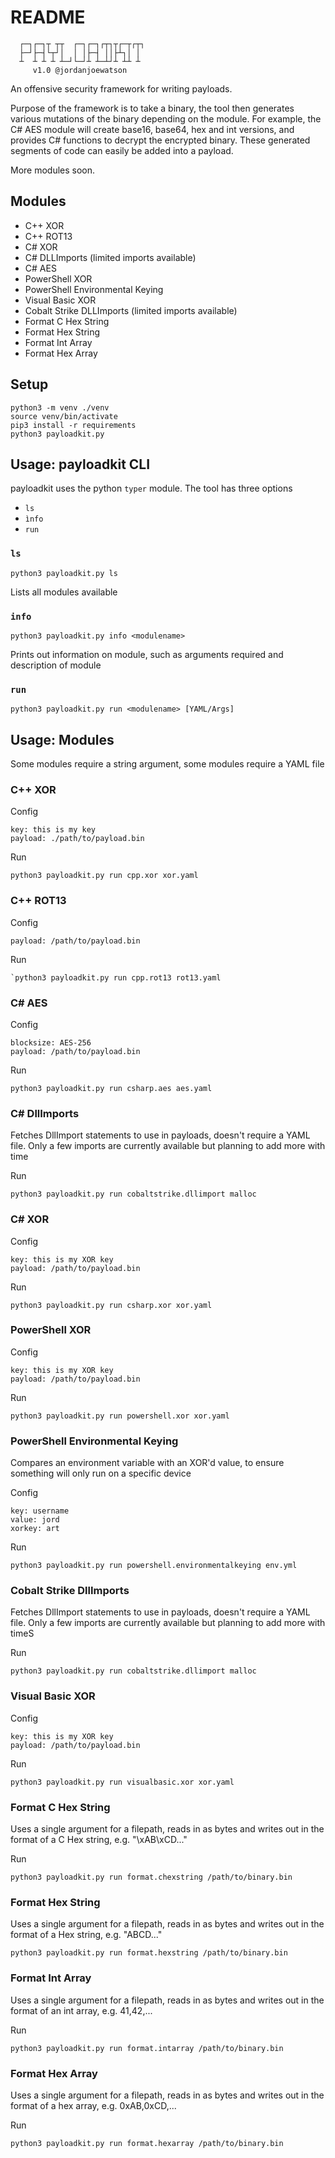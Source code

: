 # README

````
  ┌─┐┌─┐┬ ┬┬  ┌─┐┌─┐┌┬┐┬┌─┬┌┬┐
  ├─┘├─┤└┬┘│  │ │├─┤ ││├┴┐│ │ 
  ┴  ┴ ┴ ┴ ┴─┘└─┘┴ ┴─┴┘┴ ┴┴ ┴
     v1.0 @jordanjoewatson
````

An offensive security framework for writing payloads.

Purpose of the framework is to take a binary, the tool then generates various mutations of the binary depending on the module. For example, the C# AES module will create base16, base64, hex and int versions, and provides C# functions to decrypt the encrypted binary. These generated segments of code can easily be added into a payload.

More modules soon.

## Modules
- C++ XOR
- C++ ROT13
- C# XOR
- C# DLLImports (limited imports available)
- C# AES
- PowerShell XOR
- PowerShell Environmental Keying
- Visual Basic XOR
- Cobalt Strike DLLImports (limited imports available)
- Format C Hex String
- Format Hex String
- Format Int Array
- Format Hex Array

## Setup

````
python3 -m venv ./venv
source venv/bin/activate
pip3 install -r requirements
python3 payloadkit.py
````
## Usage: payloadkit CLI

payloadkit uses the python `typer` module. The tool has three options
- `ls`
- `ìnfo`
- `run`

### `ls`

````
python3 payloadkit.py ls
````

Lists all modules available

### `info`

````
python3 payloadkit.py info <modulename>
````

Prints out information on module, such as arguments required and description of module

### `run`

````
python3 payloadkit.py run <modulename> [YAML/Args]
````

## Usage: Modules

Some modules require a string argument, some modules require a YAML file

### C++ XOR

Config
````
key: this is my key
payload: ./path/to/payload.bin
````

Run
````
python3 payloadkit.py run cpp.xor xor.yaml
````

### C++ ROT13

Config
````
payload: /path/to/payload.bin
````

Run
````
`python3 payloadkit.py run cpp.rot13 rot13.yaml
````

### C# AES

Config
````
blocksize: AES-256
payload: /path/to/payload.bin
````

Run
````
python3 payloadkit.py run csharp.aes aes.yaml
````

### C# DllImports

Fetches DllImport statements to use in payloads, doesn't require a YAML file. Only a few imports are currently available but planning to add more with time

Run
````
python3 payloadkit.py run cobaltstrike.dllimport malloc
````

### C# XOR

Config
````
key: this is my XOR key
payload: /path/to/payload.bin
````

Run
````
python3 payloadkit.py run csharp.xor xor.yaml
````

### PowerShell XOR

Config
````
key: this is my XOR key
payload: /path/to/payload.bin
````

Run
````
python3 payloadkit.py run powershell.xor xor.yaml
````

### PowerShell Environmental Keying

Compares an environment variable with an XOR'd value, to ensure something will only run on a specific device

Config
````
key: username
value: jord
xorkey: art
````

Run
````
python3 payloadkit.py run powershell.environmentalkeying env.yml
````

### Cobalt Strike DllImports

Fetches DllImport statements to use in payloads, doesn't require a YAML file. Only a few imports are currently available but planning to add more with timeS

Run
````
python3 payloadkit.py run cobaltstrike.dllimport malloc
````

### Visual Basic XOR

Config 
````
key: this is my XOR key
payload: /path/to/payload.bin
````

Run 
````
python3 payloadkit.py run visualbasic.xor xor.yaml
````

### Format C Hex String

Uses a single argument for a filepath, reads in as bytes and writes out in the format of a C Hex string, e.g. "\\xAB\\xCD..."

Run
````
python3 payloadkit.py run format.chexstring /path/to/binary.bin
````

### Format Hex String

Uses a single argument for a filepath, reads in as bytes and writes out in the format of a Hex string, e.g. "ABCD..."

````
python3 payloadkit.py run format.hexstring /path/to/binary.bin
````

### Format Int Array

Uses a single argument for a filepath, reads in as bytes and writes out in the format of an int array, e.g. 41,42,...

Run
````
python3 payloadkit.py run format.intarray /path/to/binary.bin
````

### Format Hex Array

Uses a single argument for a filepath, reads in as bytes and writes out in the format of a hex array, e.g. 0xAB,0xCD,...

Run
````
python3 payloadkit.py run format.hexarray /path/to/binary.bin
````
